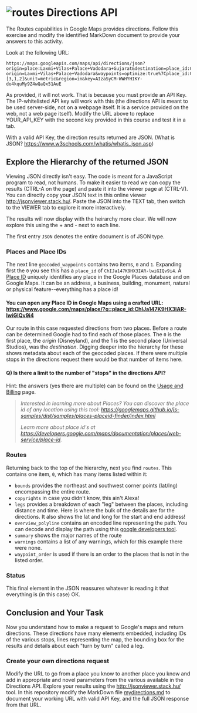 # ![routes](https://mapsplatform.google.com/static/images/icons/header/NAV_Products_Supernav_Icon_02-Routes.svg) Directions API

The Routes capabilities in Google Maps provides directions. Follow this exercise and modify the identified MarkDown document to provide your answers to this activity.

Look at the following URL: 

```
https://maps.googleapis.com/maps/api/directions/json?origin=place:Laxmi+Vilas+Palace+Vadodara+Gujarat&destination=place_id:ChIJ91Mmr_DFXzkRCwswfBectiE&avoid=tolls%7Chighways%7Cferries&destination=Adalaj+Stepwell+Gandhinagar+Gujarat&transit_mode=train?origin=Laxmi+Vilas+Palace+Vadodara&waypoints=optimize:true%7Cplace_id:ChIJib_FsNopXDkRjzm9vcTdHds%7Cvia:place:Poicha%7Cvia:place:Nadiad&waypoint_order=[3,1,2]&unit=metric&region=in&key=AIzaSyCM-WWHYHIKY-do4kquMy9Z4wQaQx51AuE
```
As provided, it will not work. That is because you must provide an API Key. The IP-whitelisted API key will work with this (the directions API is meant to be used server-side, not on a webpage itself. It is a service provided on the web, not a web page itself). Modify the URL above to replace YOUR_API_KEY with the second key provided in this course and test it in a tab. 

With a valid API Key, the direction results returned are JSON. (What is JSON? https://www.w3schools.com/whatis/whatis_json.asp)

## Explore the Hierarchy of the returned JSON

Viewing JSON directly isn't easy. The code is meant for a JavaScript program to read, not humans. To make it easier to read we can copy the results (CTRL-A on the page) and paste it into the viewer page at  (CTRL-V). You can directly copy your JSON text in this online viewer http://jsonviewer.stack.hu/. Paste the JSON into the TEXT tab, then switch to the VIEWER tab to explore it more interactively. 

The results will now display with the heirarchy more clear. We will now explore this using the + and - next to each line. 

The first entry `JSON` denotes the entire document is of JSON type. 

### Places and Place IDs
The next line `geocoded_waypoints` contains two items, `0` and `1`. Expanding first the `0` you see this has a `place_id` of `ChIJa147K9HX3IAR-lwiGIQv9i4`. A [Place ID](https://developers.google.com/maps/documentation/places/web-service/place-id) uniquely identifies any place in the Google Places database and on Google Maps. It can be an address, a business, building, monument, natural or physical feature--everything has a place id! 

#### You can open any Place ID in Google Maps using a crafted URL: https://www.google.com/maps/place/?q=place_id:ChIJa147K9HX3IAR-lwiGIQv9i4
Our route in this case requested directions from two places. Before a route can be determined Google had to find each of those places. The `0` is the first place, the _origin_ (Disneyland), and the 1 is the second place (Universal Studios), was the _destination_. Digging deeper into the hierarchy for these shows metadata about each of the geocoded places. If there were multiple stops in the directions request there would be that number of items here. 

#### **Q) Is there a limit to the number of "stops" in the directions API?** 
Hint: the answers (yes there are multiple) can be found on the [Usage and Billing](https://developers.google.com/maps/documentation/directions/usage-and-billing) page. 

> _Interested in learning more about Places? You can discover the place id of any location using this tool: https://googlemaps.github.io/js-samples/dist/samples/places-placeid-finder/index.html_
>
> _Learn more about place id's at https://developers.google.com/maps/documentation/places/web-service/place-id._

### Routes
Returning back to the top of the hierarchy, next you find `routes`. This contains one item, `0`, which has many items listed within it:

- `bounds` provides the northeast and southwest corner points (lat/lng) encompassing the entire route.
- `copyrights` in case you didn't know, this ain't Alexa!
- `legs` provides a breakdown of each "leg" between the places, including distance and time. Here is where the bulk of the details are for the directions. It also shows the lat and long for the start and end address!
- `overview_polyline` contains an encoded line representing the path. You can decode and display the path using this [google developers tool](https://developers.google.com/maps/documentation/utilities/polylineutility). 
- `summary` shows the major names of the route
- `warnings` contains a list of any warnings, which for this example there were none. 
- `waypoint_order` is used if there is an order to the places that is not in the listed order. 

### Status
This final element in the JSON reassures whatever is reading it that everything is (in this case) OK. 

## Conclusion and Your Task
Now you understand how to make a request to Google's maps and return directions. These directions have many elements embedded, including IDs of the various stops, lines representing the map, the bounding box for the results and details about each "turn by turn" called a leg. 
### Create your own directions request
Modify the URL to go from a place you know to another place you know and add in appropriate and novel parameters from the various available in the Directions API. Explore your results using the http://jsonviewer.stack.hu/ tool. In this repository modify the MarkDown file [mydirections.md](mydirections.md) to document your working URL with valid API Key, and the full JSON response from that URL. 
